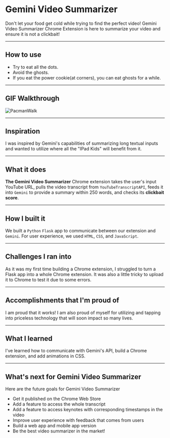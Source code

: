 # Gemini Video Summarizer
Don't let your food get cold while trying to find the perfect video! 
Gemini Video Summarizer Chrome Extension is here to summarize your video and ensure it is not a clickbait!

---

## How to use
- Try to eat all the dots. 
- Avoid the ghosts.
- If you eat the power cookie(at corners), you can eat ghosts for a while.

---

## GIF Walkthrough
![PacmanWalk](https://github.com/espennoreng/haskell-pacman/assets/89808958/7b163ac6-6c20-494e-9966-15a4513171b8)

---

## Inspiration
I was inspired by Gemini's capabilities of summarizing long textual inputs and wanted to utilize where all the "IPad Kids" will benefit from it.

---

## What it does
**The Gemini Video Summarizer** Chrome extension takes the user's input YouTube URL, pulls the video transcript from `YouTubeTranscriptAPI`, feeds it into `Gemini` to provide a summary within 250 words, and checks its **clickbait score**.

---

## How I built it
We built a `Python` `Flask` app to communicate between our extension and `Gemini`. For user experience, we used `HTML`, `CSS`, and `JavaScript`.

---

## Challenges I ran into
As it was my first time building a Chrome extension, I struggled to turn a Flask app into a whole Chrome extension. It was also a little tricky to upload it to Chrome to test it due to some errors. 

---

## Accomplishments that I'm proud of
I am proud that it works! I am also proud of myself for utilizing and tapping into priceless technology that will soon impact so many lives.

---

## What I learned
I've learned how to communicate with Gemini's API, build a Chrome extension, and add animations in CSS. 

---

## What's next for Gemini Video Summarizer
Here are the future goals for Gemini Video Summarizer
- Get it published on the Chrome Web Store
- Add a feature to access the whole transcript
- Add a feature to access keynotes with corresponding timestamps in the video
- Improve user experience with feedback that comes from users
- Build a web app and mobile app version
- Be the best video summarizer in the market!

